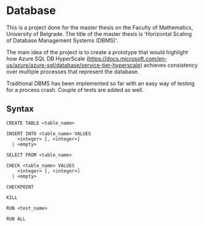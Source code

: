 # Database

This is a project done for the master thesis on the Faculty of Mathematics, University of Belgrade.
The title of the master thesis is 'Horizontal Scaling of Database Management Systems (DBMS)'.

The main idea of the project is to create a prototype that would highlight how Azure SQL DB HyperScale (https://docs.microsoft.com/en-us/azure/azure-sql/database/service-tier-hyperscale) achieves consistency over multiple processes that represent the database.


Traditional DBMS has been implemented so far with an easy way of testing for a process crash. Couple of tests are added as well.

## Syntax

<pre><code>CREATE TABLE <<a>table_name>

INSERT INTO <<a>table_name> VALUES
    <<a>integer> [, <<a>integer>]  
  | <<a>empty>

SELECT FROM <<a>table_name>  

CHECK <<a>table_name> VALUES  
    <<a>integer> [, <<a>integer>]  
  | <<a>empty>

CHECKPOINT

KILL

RUN <<a>test_name>

RUN ALL</code></pre>
